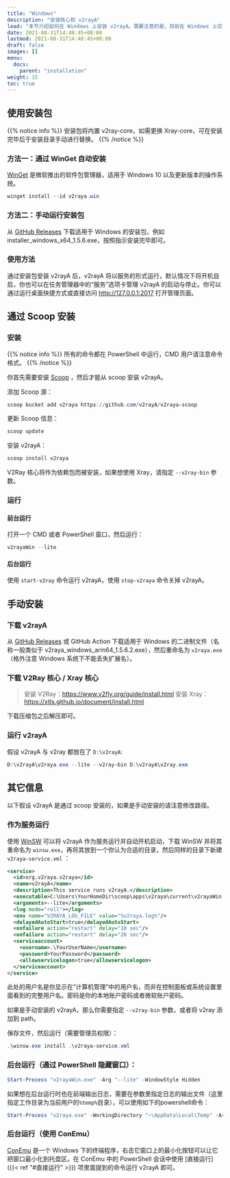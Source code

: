 ```yaml
---
title: "Windows"
description: "安装核心和 v2rayA"
lead: "本节介绍如何在 Windows 上安装 v2rayA。需要注意的是，目前在 Windows 上仅支持一键配置系统代理而非透明代理。"
date: 2021-08-31T14:48:45+08:00
lastmod: 2021-08-31T14:48:45+08:00
draft: false
images: []
menu:
  docs:
    parent: "installation"
weight: 15
toc: true
---
```


## 使用安装包

{{% notice info %}}
安装包将内置 v2ray-core，如需更换 Xray-core，可在安装完毕后于安装目录手动进行替换。
{{% /notice %}}

### 方法一：通过 WinGet 自动安装

[WinGet](https://www.microsoft.com/en-us/p/app-installer/9nblggh4nns1) 是微软推出的软件包管理器，适用于 Windows 10 以及更新版本的操作系统。

```ps1
winget install --id v2raya.win
```

### 方法二：手动运行安装包

从 [GitHub Releases](https://github.com/v2rayA/v2rayA/releases) 下载适用于 Windows 的安装包，例如 installer_windows_x64_1.5.6.exe，按照指示安装完毕即可。

### 使用方法

通过安装包安装 v2rayA 后，v2rayA 将以服务的形式运行，默认情况下将开机自启，你也可以在任务管理器中的“服务”选项卡管理 v2rayA 的启动与停止。你可以通过运行桌面快捷方式或直接访问 http://127.0.0.1:2017 打开管理页面。

## 通过 Scoop 安装

### 安装

{{% notice info %}}
所有的命令都在 PowerShell 中运行，CMD 用户请注意命令格式。
{{% /notice %}}

你首先需要安装 [Scoop](https://scoop.sh) ，然后才能从 scoop 安装 v2rayA。

添加 Scoop 源：

```ps1
scoop bucket add v2raya https://github.com/v2rayA/v2raya-scoop
```

更新 Scoop 信息：

```ps1
scoop update
```

安装 v2rayA：

```ps1
scoop install v2raya
```

V2Ray 核心将作为依赖包而被安装，如果想使用 Xray，请指定 `--v2ray-bin` 参数。

### 运行

#### 前台运行

打开一个 CMD 或者 PowerShell 窗口，然后运行：

```ps1
v2rayaWin --lite
```

#### 后台运行

使用 `start-v2ray` 命令运行 v2rayA，使用 `stop-v2raya` 命令关掉 v2rayA。

## 手动安装

### 下载 v2rayA

从 [GitHub Releases](https://github.com/v2rayA/v2rayA/releases) 或 GitHub Action 下载适用于 Windows 的二进制文件（名称一般类似于 v2raya_windows_arm64_1.5.6.2.exe），然后重命名为 `v2raya.exe`（格外注意 Windows 系统下不能丢失扩展名）。

### 下载 V2Ray 核心 / Xray 核心

> 安装 V2Ray：<https://www.v2fly.org/guide/install.html>
> 安装 Xray：<https://xtls.github.io/document/install.html>

下载压缩包之后解压即可。

### 运行 v2rayA

假设 v2rayA 与 v2ray 都放在了 `D:\v2rayA`:

```ps1
D:\v2rayA\v2raya.exe --lite --v2ray-bin D:\v2rayA\v2ray.exe
```

## 其它信息

以下假设 v2rayA 是通过 scoop 安装的，如果是手动安装的请注意修改路径。

### 作为服务运行

使用 [WinSW](https://github.com/winsw/winsw/) 可以将 v2rayA 作为服务运行并自动开机启动，下载 WinSW 并将其重命名为 `winsw.exe`，再将其放到一个你认为合适的目录，然后同样的目录下新建 `v2raya-service.xml` ：

```xml
<service>
  <id>org.v2raya.v2raya</id>
  <name>v2rayA</name>
  <description>This service runs v2rayA.</description>
  <executable>C:\Users\YourHomeDir\scoop\apps\v2raya\current\v2rayaWin.exe</executable>
  <arguments>--lite</arguments>
  <log mode="roll"></log>
  <env name="V2RAYA_LOG_FILE" value="%v2raya.log%"/>
  <delayedAutoStart>true</delayedAutoStart>
  <onfailure action="restart" delay="10 sec"/>
  <onfailure action="restart" delay="20 sec"/>
  <serviceaccount>
    <username>.\YourUserName</username>
    <password>YourPassword</password>
    <allowservicelogon>true</allowservicelogon>
  </serviceaccount>
</service>
```

此处的用户名是你显示在“计算机管理”中的用户名，而非在控制面板或系统设置里面看到的完整用户名。密码是你的本地账户密码或者微软账户密码。

如果是手动安装的 v2rayA，那么你需要指定 `--v2ray-bin` 参数，或者将 v2ray 添加到 path。

保存文件，然后运行（需要管理员权限）：

```ps1
.\winsw.exe install .\v2raya-service.xml
```

### 后台运行（通过 PowerShell 隐藏窗口）：

```ps1
Start-Process "v2rayaWin.exe" -Arg "--lite" -WindowStyle Hidden
```

如果想在后台运行时也在前端输出日志，需要在参数里指定日志的输出文件（这里指定工作目录为当前用户的`%temp%`目录），可以使用如下的powershell命令：

```ps1
Start-Process "v2raya.exe" -WorkingDirectory "~\AppData\Local\Temp" -Arg "--log-file v2raya.log" -WindowStyle Hidden
```

### 后台运行（使用 ConEmu）

[ConEmu](https://conemu.github.io/) 是一个 Windows 下的终端程序，右击它窗口上的最小化按钮可以让它把窗口最小化到托盘区。在 ConEmu 中的 PowerShell 会话中使用 [直接运行]({{< ref "#直接运行" >}}) 项里面提到的命令运行 v2rayA 即可。
